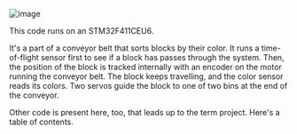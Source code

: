 ![image](https://github.com/mgardenswartz/color_sorter_conveyor/assets/134117510/faa48d93-8eeb-4bce-9cc4-0a0461816d12)

This code runs on an STM32F411CEU6. 

It's a part of a conveyor belt that sorts blocks by their color.
It runs a time-of-flight sensor first to see if a block has passes through the system.
Then, the position of the block is tracked internally with an encoder on the motor running the conveyor belt.
The block keeps travelling, and the color sensor reads its colors. Two servos guide the block to one of two bins at the end of the conveyor.

Other code is present here, too, that leads up to the term project. Here's a table of contents. 
